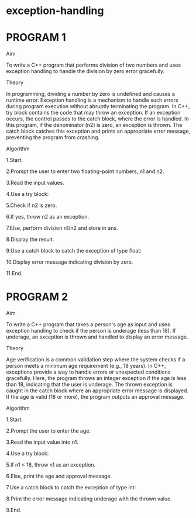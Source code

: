 # exception-handling 

# PROGRAM 1

Aim

To write a C++ program that performs division of two numbers and uses exception handling to handle the division by zero error gracefully.

Theory

In programming, dividing a number by zero is undefined and causes a runtime error. Exception handling is a mechanism to handle such errors during program execution without abruptly terminating the program. In C++, try block contains the code that may throw an exception. If an exception occurs, the control passes to the catch block, where the error is handled. In this program, if the denominator (n2) is zero, an exception is thrown. The catch block catches this exception and prints an appropriate error message, preventing the program from crashing.

Algorithm

1.Start.

2.Prompt the user to enter two floating-point numbers, n1 and n2.

3.Read the input values.

4.Use a try block:

5.Check if n2 is zero.

6.If yes, throw n2 as an exception.

7.Else, perform division n1/n2 and store in ans.

8.Display the result.

9.Use a catch block to catch the exception of type float:

10.Display error message indicating division by zero.

11.End.

# PROGRAM 2

Aim

To write a C++ program that takes a person's age as input and uses exception handling to check if the person is underage (less than 18). If underage, an exception is thrown and handled to display an error message.

Theory

Age verification is a common validation step where the system checks if a person meets a minimum age requirement (e.g., 18 years). In C++, exceptions provide a way to handle errors or unexpected conditions gracefully. Here, the program throws an integer exception if the age is less than 18, indicating that the user is underage. The thrown exception is caught in the catch block where an appropriate error message is displayed. If the age is valid (18 or more), the program outputs an approval message.

Algorithm

1.Start.

2.Prompt the user to enter the age.

3.Read the input value into n1.

4.Use a try block:

5.If n1 < 18, throw n1 as an exception.

6.Else, print the age and approval message.

7.Use a catch block to catch the exception of type int:

8.Print the error message indicating underage with the thrown value.

9.End.
